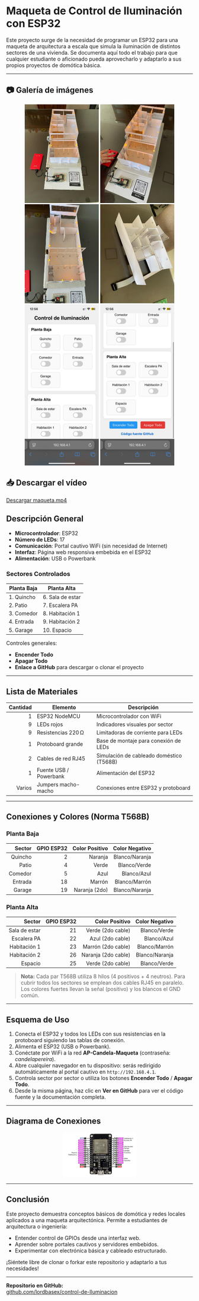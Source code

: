 # Maqueta de Control de Iluminación con ESP32

Este proyecto surge de la necesidad de programar un ESP32 para una maqueta de arquitectura a escala que simula la iluminación de distintos sectores de una vivienda. Se documenta aquí todo el trabajo para que cualquier estudiante o aficionado pueda aprovecharlo y adaptarlo a sus propios proyectos de domótica básica.

---

## 📷 Galería de imágenes

<p align="center">
  <img src="https://raw.githubusercontent.com/lordbasex/control-de-Iluminacion/main/maqueta01.jpeg" width="200" alt="Maqueta 01" />
  <img src="https://raw.githubusercontent.com/lordbasex/control-de-Iluminacion/main/maqueta02.jpeg" width="200" alt="Maqueta 02" />
  <img src="https://raw.githubusercontent.com/lordbasex/control-de-Iluminacion/main/maqueta03.jpeg" width="200" alt="Maqueta 03" />
  <img src="https://raw.githubusercontent.com/lordbasex/control-de-Iluminacion/main/maqueta04.jpeg" width="200" alt="Maqueta 04" />
   <img src="https://raw.githubusercontent.com/lordbasex/control-de-Iluminacion/main/app01.jpeg" width="200" alt="App 01" />
   <img src="https://raw.githubusercontent.com/lordbasex/control-de-Iluminacion/main/app02.jpeg" width="200" alt="App 02" />
</p>

## 📥 Descargar el vídeo

[Descargar maqueta.mp4](https://github.com/lordbasex/control-de-Iluminacion/blob/main/maqueta.mp4)


## Descripción General

- **Microcontrolador**: ESP32
- **Número de LEDs**: 17
- **Comunicación**: Portal cautivo WiFi (sin necesidad de Internet)
- **Interfaz**: Página web responsiva embebida en el ESP32
- **Alimentación**: USB o Powerbank

### Sectores Controlados

| Planta Baja                   | Planta Alta           |
| ----------------------------- | --------------------- |
| 1. Quincho                    | 6. Sala de estar      |
| 2. Patio                      | 7. Escalera PA        |
| 3. Comedor                    | 8. Habitación 1       |
| 4. Entrada                    | 9. Habitación 2       |
| 5. Garage                     | 10. Espacio           |

Controles generales:
- **Encender Todo**
- **Apagar Todo**
- **Enlace a GitHub** para descargar o clonar el proyecto

---

## Lista de Materiales

| Cantidad | Elemento             | Descripción                                             |
|---------:|----------------------|---------------------------------------------------------|
| 1        | ESP32 NodeMCU        | Microcontrolador con WiFi                              |
| 9        | LEDs rojos           | Indicadores visuales por sector                        |
| 9        | Resistencias 220 Ω   | Limitadoras de corriente para LEDs                     |
| 1        | Protoboard grande    | Base de montaje para conexión de LEDs                  |
| 2        | Cables de red RJ45   | Simulación de cableado doméstico (T568B)               |
| 1        | Fuente USB / Powerbank | Alimentación del ESP32                                |
| Varios   | Jumpers macho-macho  | Conexiones entre ESP32 y protoboard                    |

---

## Conexiones y Colores (Norma T568B)

### Planta Baja

| Sector     | GPIO ESP32 | Color Positivo | Color Negativo |
|-----------:|-----------:|---------------:|---------------:|
| Quincho    | 2          | Naranja        | Blanco/Naranja |
| Patio      | 4          | Verde          | Blanco/Verde   |
| Comedor    | 5          | Azul           | Blanco/Azul    |
| Entrada    | 18         | Marrón         | Blanco/Marrón  |
| Garage     | 19         | Naranja (2do)  | Blanco/Naranja |

### Planta Alta

| Sector          | GPIO ESP32 | Color Positivo      | Color Negativo |
|----------------:|-----------:|--------------------:|---------------:|
| Sala de estar   | 21         | Verde (2do cable)   | Blanco/Verde   |
| Escalera PA     | 22         | Azul (2do cable)    | Blanco/Azul    |
| Habitación 1    | 23         | Marrón (2do cable)  | Blanco/Marrón  |
| Habitación 2    | 26         | Naranja (2do cable) | Blanco/Naranja |
| Espacio         | 25         | Verde (2do cable)   | Blanco/Verde   |

> **Nota:** Cada par T568B utiliza 8 hilos (4 positivos + 4 neutros). Para cubrir todos los sectores se emplean dos cables RJ45 en paralelo. Los colores fuertes llevan la señal (positivo) y los blancos el GND común.

---

## Esquema de Uso

1. Conecta el ESP32 y todos los LEDs con sus resistencias en la protoboard siguiendo las tablas de conexión.
2. Alimenta el ESP32 (USB o Powerbank).
3. Conéctate por WiFi a la red **AP-Candela-Maqueta** (contraseña: _candelapereira_).
4. Abre cualquier navegador en tu dispositivo: serás redirigido automáticamente al portal cautivo en `http://192.168.4.1`.
5. Controla sector por sector o utiliza los botones **Encender Todo** / **Apagar Todo**.
6. Desde la misma página, haz clic en **Ver en GitHub** para ver el código fuente y la documentación completa.

---

## Diagrama de Conexiones

<p align="center">
 <img src="https://raw.githubusercontent.com/lordbasex/control-de-Iluminacion/main/esp32-gpio.png" width="200" alt="esp32-gpio.png" />
</p>

---

## Conclusión

Este proyecto demuestra conceptos básicos de domótica y redes locales aplicados a una maqueta arquitectónica. Permite a estudiantes de arquitectura o ingeniería:
- Entender control de GPIOs desde una interfaz web.
- Aprender sobre portales cautivos y servidores embebidos.
- Experimentar con electrónica básica y cableado estructurado.

¡Siéntete libre de clonar o forkar este repositorio y adaptarlo a tus necesidades!

---

**Repositorio en GitHub:**  
[github.com/lordbasex/control-de-Iluminacion](https://github.com/lordbasex/control-de-Iluminacion)
